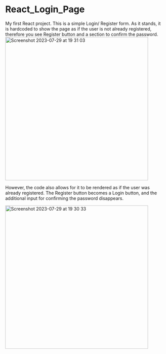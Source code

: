 # React_Login_Page
My first React project. This is a simple Login/ Register form. As it stands, it is hardcoded to show the page as if the user is not already registered, therefore you see Register button and a section to confirm the password.
<img width="451" alt="Screenshot 2023-07-29 at 19 31 03" src="https://github.com/lesliemw/React_Login_Page/assets/114259884/daa58faf-24a5-48c8-9fb2-ef05547c2607">


However, the code also allows for it to be rendered as if the user was already registered. The Register button becomes a Login button, and the additional input for confirming the password disappears.

<img width="451" alt="Screenshot 2023-07-29 at 19 30 33" src="https://github.com/lesliemw/React_Login_Page/assets/114259884/c02ec6bc-0af4-4d17-a49d-e2479673603d">
